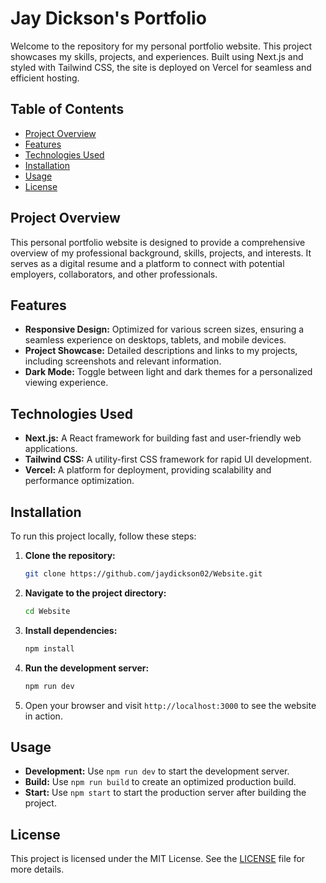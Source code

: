 # Jay Dickson's Portfolio

Welcome to the repository for my personal portfolio website. This project showcases my skills, projects, and experiences. Built using Next.js and styled with Tailwind CSS, the site is deployed on Vercel for seamless and efficient hosting.

## Table of Contents

- [Project Overview](#project-overview)
- [Features](#features)
- [Technologies Used](#technologies-used)
- [Installation](#installation)
- [Usage](#usage)
- [License](#license)

## Project Overview

This personal portfolio website is designed to provide a comprehensive overview of my professional background, skills, projects, and interests. It serves as a digital resume and a platform to connect with potential employers, collaborators, and other professionals.

## Features

- **Responsive Design:** Optimized for various screen sizes, ensuring a seamless experience on desktops, tablets, and mobile devices.
- **Project Showcase:** Detailed descriptions and links to my projects, including screenshots and relevant information.
- **Dark Mode:** Toggle between light and dark themes for a personalized viewing experience.

## Technologies Used

- **Next.js:** A React framework for building fast and user-friendly web applications.
- **Tailwind CSS:** A utility-first CSS framework for rapid UI development.
- **Vercel:** A platform for deployment, providing scalability and performance optimization.

## Installation

To run this project locally, follow these steps:

1. **Clone the repository:**
   ```bash
   git clone https://github.com/jaydickson02/Website.git
   ```

2. **Navigate to the project directory:**
   ```bash
   cd Website
   ```

3. **Install dependencies:**
   ```bash
   npm install
   ```

4. **Run the development server:**
   ```bash
   npm run dev
   ```

5. Open your browser and visit `http://localhost:3000` to see the website in action.

## Usage

- **Development:** Use `npm run dev` to start the development server.
- **Build:** Use `npm run build` to create an optimized production build.
- **Start:** Use `npm start` to start the production server after building the project.

## License

This project is licensed under the MIT License. See the [LICENSE](LICENSE) file for more details.
